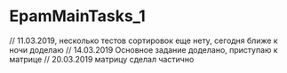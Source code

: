 # EpamMainTasks_1

// 11.03.2019, несколько тестов сортировок еще нету, сегодня ближе к ночи доделаю
// 14.03.2019 Основное задание доделано, приступаю к матрице
// 20.03.2019 матрицу сделал частично
